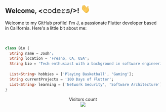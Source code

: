 ## Welcome, <𝚌𝚘𝚍𝚎𝚛𝚜/>! <img src="https://raw.githubusercontent.com/ABSphreak/ABSphreak/master/gifs/Hi.gif" width="30px"></h2>


Welcome to my GitHub profile! I'm J, a passionate Flutter developer based in California. Here's a little bit about me:

```dart


class Bio {
  String name = Josh';
  String location = 'Fresno, CA, USA';
  String bio = 'Tech enthusiast with a background in software engineering and business.';
  
  List<String> hobbies = ['Playing Basketball', 'Gaming'];
  String currentProjects = '100 Days of Flutter';
  List<String> learning = ['Network Security', 'Software Architecture'];
}
```


<p align="center"> 
  Visitors count<br>
  <img src="https://profile-counter.glitch.me/josh2c/count.svg" />
</p>
